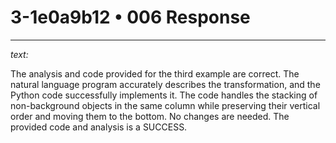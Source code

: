 # 3-1e0a9b12 • 006 Response

---

*text:*

The analysis and code provided for the third example are correct. The natural language program accurately describes the transformation, and the Python code successfully implements it. The code handles the stacking of non-background objects in the same column while preserving their vertical order and moving them to the bottom. No changes are needed. The provided code and analysis is a SUCCESS.

